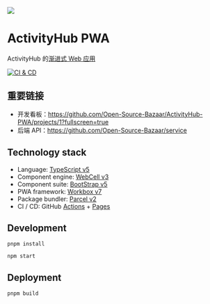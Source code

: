 ![](https://github.com/Open-Source-Bazaar.png)

# ActivityHub PWA

ActivityHub 的[渐进式 Web 应用][2]

[![CI & CD](https://github.com/Open-Source-Bazaar/ActivityHub-PWA/actions/workflows/main.yml/badge.svg)][4]

## 重要链接

- 开发看板：https://github.com/Open-Source-Bazaar/ActivityHub-PWA/projects/1?fullscreen=true
- 后端 API：https://github.com/Open-Source-Bazaar/service

## Technology stack

- Language: [TypeScript v5][5]
- Component engine: [WebCell v3][6]
- Component suite: [BootStrap v5][7]
- PWA framework: [Workbox v7][8]
- Package bundler: [Parcel v2][9]
- CI / CD: GitHub [Actions][10] + [Pages][11]

## Development

```shell
pnpm install

npm start
```

## Deployment

```shell
pnpm build
```

[2]: https://developer.mozilla.org/zh-CN/docs/Web/Progressive_web_apps
[4]: https://github.com/Open-Source-Bazaar/ActivityHub-PWA/actions/workflows/main.yml
[5]: https://typescriptlang.org/
[6]: https://web-cell.dev/
[7]: https://getbootstrap.com/
[8]: https://developers.google.com/web/tools/workbox
[9]: https://parceljs.org/
[10]: https://github.com/features/actions
[11]: https://pages.github.com/

